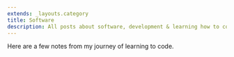 ```yaml
---
extends: _layouts.category
title: Software
description: All posts about software, development & learning how to code.
---
```


Here are a few notes from my journey of learning to code.